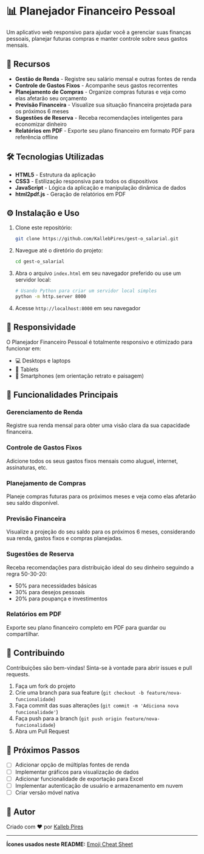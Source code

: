 # 📊 Planejador Financeiro Pessoal

Um aplicativo web responsivo para ajudar você a gerenciar suas finanças pessoais, planejar futuras compras e manter controle sobre seus gastos mensais.

## 🌟 Recursos

- **Gestão de Renda** - Registre seu salário mensal e outras fontes de renda
- **Controle de Gastos Fixos** - Acompanhe seus gastos recorrentes
- **Planejamento de Compras** - Organize compras futuras e veja como elas afetarão seu orçamento
- **Previsão Financeira** - Visualize sua situação financeira projetada para os próximos 6 meses
- **Sugestões de Reserva** - Receba recomendações inteligentes para economizar dinheiro
- **Relatórios em PDF** - Exporte seu plano financeiro em formato PDF para referência offline

## 🛠️ Tecnologias Utilizadas

- **HTML5** - Estrutura da aplicação
- **CSS3** - Estilização responsiva para todos os dispositivos
- **JavaScript** - Lógica da aplicação e manipulação dinâmica de dados
- **html2pdf.js** - Geração de relatórios em PDF

## ⚙️ Instalação e Uso

1. Clone este repositório:
   ```bash
   git clone https://github.com/KallebPires/gest-o_salarial.git
   ```

2. Navegue até o diretório do projeto:
   ```bash
   cd gest-o_salarial
   ```

3. Abra o arquivo `index.html` em seu navegador preferido ou use um servidor local:
   ```bash
   # Usando Python para criar um servidor local simples
   python -m http.server 8000
   ```

4. Acesse `http://localhost:8000` em seu navegador

## 📱 Responsividade

O Planejador Financeiro Pessoal é totalmente responsivo e otimizado para funcionar em:

- 💻 Desktops e laptops
- 📱 Tablets
- 📱 Smartphones (em orientação retrato e paisagem)

## 🔮 Funcionalidades Principais

### Gerenciamento de Renda
Registre sua renda mensal para obter uma visão clara da sua capacidade financeira.

### Controle de Gastos Fixos
Adicione todos os seus gastos fixos mensais como aluguel, internet, assinaturas, etc.

### Planejamento de Compras
Planeje compras futuras para os próximos meses e veja como elas afetarão seu saldo disponível.

### Previsão Financeira
Visualize a projeção do seu saldo para os próximos 6 meses, considerando sua renda, gastos fixos e compras planejadas.

### Sugestões de Reserva
Receba recomendações para distribuição ideal do seu dinheiro seguindo a regra 50-30-20:
- 50% para necessidades básicas
- 30% para desejos pessoais
- 20% para poupança e investimentos

### Relatórios em PDF
Exporte seu plano financeiro completo em PDF para guardar ou compartilhar.

## 🤝 Contribuindo

Contribuições são bem-vindas! Sinta-se à vontade para abrir issues e pull requests.

1. Faça um fork do projeto
2. Crie uma branch para sua feature (`git checkout -b feature/nova-funcionalidade`)
3. Faça commit das suas alterações (`git commit -m 'Adiciona nova funcionalidade'`)
4. Faça push para a branch (`git push origin feature/nova-funcionalidade`)
5. Abra um Pull Request

## 📝 Próximos Passos

- [ ] Adicionar opção de múltiplas fontes de renda
- [ ] Implementar gráficos para visualização de dados
- [ ] Adicionar funcionalidade de exportação para Excel
- [ ] Implementar autenticação de usuário e armazenamento em nuvem
- [ ] Criar versão móvel nativa

## 👤 Autor

Criado com ❤️ por [Kalleb Pires](https://github.com/KallebPires)

---

**Ícones usados neste README:** [Emoji Cheat Sheet](https://github.com/ikatyang/emoji-cheat-sheet)
